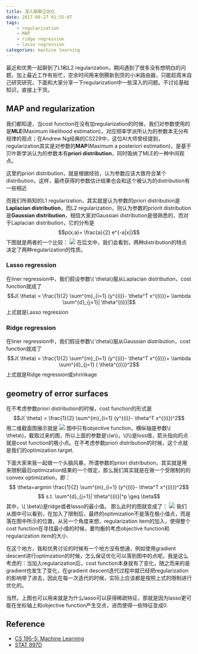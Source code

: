 ```yaml
---
title: 深入聊聊正则化
date: 2017-08-27 01:55:07
tags: 
	- regularization
	- MAP
	- ridge regression
	- lasso regression
categories: machine learning
---
```

最近和优男一起聊到了L1和L2 regularization，期间遇到了很多没有想明白的问题，加上最近工作有些忙，空余时间用来倒腾新到货的小米路由器，只能趁周末自己研究研究，下面和大家分享一下regularization中一些深入的问题。不讨论基础知识，直接上干货。
<!--more-->
## MAP and regularization
我们都知道，当cost function在没有加regularization的时候，我们对参数使用的是**MLE**(Maximum likelihood estimation)，对应频率学派所认为的参数本无分布规律的观点；在Andrew Ng经典的CS229中，这位AI大师曾经提到，regularization其实是对参数的**MAP**(Maximum a posteriori estimation)，是基于贝叶斯学派认为的参数本有**priori distribution**，同时吸纳了MLE的一种中间观点。

这里的priori distribution，就是根据经验，认为参数应该大致符合某个distribution，这样，最终获得的参数估计结果也会和这个被认为的distribution有一些相近

而我们所熟知的L1 regularization，其实就是认为参数的priori distribution是**Laplacian distribution**，而L2 regularization，则认为参数的priorit distribution是**Gaussian distribution**，相信大家对Gaussian distribution是很熟悉的，而对于Laplacian distribution，它的分布是
$$p(x;a)= \frac{a}{2} e^{-a|x|}$$
下图就是两者的一个比较：
![](http://otmy7guvn.bkt.clouddn.com/blog/4/4-1.png) 
在后文中，我们会看到，两种distribution的特点决定了两种regularization的性质。
### Lasso regression
在liner regression中，我们假设参数\\( \theta\\)服从Laplacian distribution，cost function就成了
$$J( \theta) = \frac{1}{2} \sum^{m}_{i=1} (y^{(i)}- \theta^T x^{(i)})+ \lambda \sum^{d}_{j=1}| \theta^{(i)}|$$
上式就是Lasso regression
### Ridge regression
在liner regression中，我们假设参数\\( \theta\\)服从Gaussian distribution，cost function就成了
$$J( \theta) = \frac{1}{2} \sum^{m}_{i=1} (y^{(i)}- \theta^T x^{(i)})+ \lambda \sum^{d}_{j=1} ( \theta^{(i)})^2$$
上式就是Ridge regression或shrinkage
## geometry of error surfaces
在不考虑参数priori distribution的时候，cost function的形式是
$$J( \theta) = \frac{1}{2} \sum^{m}_{i=1} (y^{(i)}- \theta^T x^{(i)})^2$$
用二维截面图展示就是
![](http://otmy7guvn.bkt.clouddn.com/blog/4/4-2.png) 
图中只有objective function，横纵轴是参数\\( \theta\\)，截取过来的图，所以上面的参数是\\(w\\)，\\(l\\)是loss值，箭头指向的点就是cost function的极小点。在不考虑参数priori distribution的时候，这个点就是我们的optimization target.

下面大家来我一起做一个头脑风暴，所谓参数的priori distribution，其实就是用来限制最后optimization结果的一个限定，那么我们其实就是在做一个受限制的的convex optimization，即：
$$ \theta=argmin \frac{1}{2} \sum^{m}_{i=1} (y^{(i)}- \theta^T x^{(i)})^2$$
$$ s.t. \sum^{d}_{j=1}| \theta^{(i)}|^p \geq \beta$$
其中，\\( \beta\\)是ridge或者lasso的最小值。
那么此时的图就变成了：
![](http://otmy7guvn.bkt.clouddn.com/blog/4/4-3.png) 
我们从图中可以看到，在加入了限制后，最终的optimization不是落在极小值点，而是落在图中所示的位置。从另一个角度来想，regularization item的加入，使得整个cost function在寻找最小值的时候，要均衡的考虑objective function和regularization item的大小.

在这个地方，我和优男讨论的时候有一个地方没有想通，例如使用gradient descent进行optimzation的时候，怎么保证优化可以落到图中的点呢，我是这么考虑的：当加入regularization后，cost function本身就有了变化，随之而来的是gradient也发生了变化，在gradient descent迭代过程中就已经把regularization的影响带了进去，因此在每一次迭代的时候，实际上应该都是按照上式的限制进行优化的。

当然，上图也可以用来就是为什么lasso可以获得稀疏特征，那就是因为lasso更可能在坐标轴上和objective function产生交点，进而使得一些特征变成0.

## Reference
* [CS 195-5: Machine Learning](https://pdfs.semanticscholar.org/91a9/5626d24c8393e3b784e44f62de201d20dede.pdf)
* [STAT 897D](https://onlinecourses.science.psu.edu/stat857/node/155)